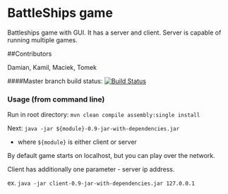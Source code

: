 # BattleShips game

Battleships game with GUI. It has a server and client. 
Server is capable of running multiple games.

##Contributors

Damian,
Kamil,
Maciek,
Tomek

####Master branch build status:
[![Build Status](https://travis-ci.org/clinton56/BattleShips.svg?branch=master)](https://travis-ci.org/clinton56/BattleShips)

### Usage (from command line)

Run in root directory: `mvn clean compile assembly:single install`

Next: `java -jar ${module}-0.9-jar-with-dependencies.jar`
- where `${module}` is either client or server

By default game starts on localhost, but you can play over the network.

Client has additionally one parameter - server ip address.

ex. `java -jar client-0.9-jar-with-dependencies.jar 127.0.0.1`

